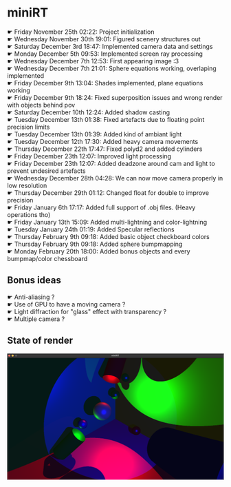 # miniRT
☛ Friday November 25th 02:22: Project initialization
<br />☛ Wednesday November 30th 19:01: Figured scenery structures out
<br />☛ Saturday December 3rd 18:47: Implemented camera data and settings
<br />☛ Monday December 5th 09:53: Implemented screen ray processing
<br />☛ Wednesday December 7th 12:53: First appearing image :3
<br />☛ Wednesday December 7th 21:01: Sphere equations working, overlaping implemented
<br />☛ Friday December 9th 13:04: Shades implemented, plane equations working
<br />☛ Friday December 9th 18:24: Fixed superposition issues and wrong render with objects behind pov
<br />☛ Saturday December 10th 12:24: Added shadow casting
<br />☛ Tuesday December 13th 01:38: Fixed artefacts due to floating point precision limits
<br />☛ Tuesday December 13th 01:39: Added kind of ambiant light
<br />☛ Tuesday December 12th 17:30: Added heavy camera movements
<br />☛ Thursday December 22th 17:47: Fixed polyd2 and added cylinders
<br />☛ Friday December 23th 12:07: Improved light processing
<br />☛ Friday December 23th 12:07: Added deadzone around cam and light to prevent undesired artefacts
<br />☛ Wednesday December 28th 04:28: We can now move camera properly in low resolution
<br />☛ Thursday December 29th 01:12: Changed float for double to improve precision
<br />☛	Friday January 6th 17:17: Added full support of .obj files. (Heavy operations tho)
<br />☛	Friday January 13th 15:09: Added multi-lightning and color-lightning
<br />☛ Tuesday January 24th 01:19: Added Specular reflections
<br />☛ Thursday February 9th 09:18: Added basic object checkboard colors
<br />☛ Thursday February 9th 09:18: Added sphere bumpmapping
<br />☛ Monday February 20th 18:00:	Added bonus objects and every bumpmap/color chessboard
## Bonus ideas
☛ Anti-aliasing ?
<br />☛ Use of GPU to have a moving camera ?
<br />☛ Light diffraction for "glass" effect with transparency ?
<br />☛ Multiple camera ?
## State of render
![Alt text](render.png?raw=true "Render")
